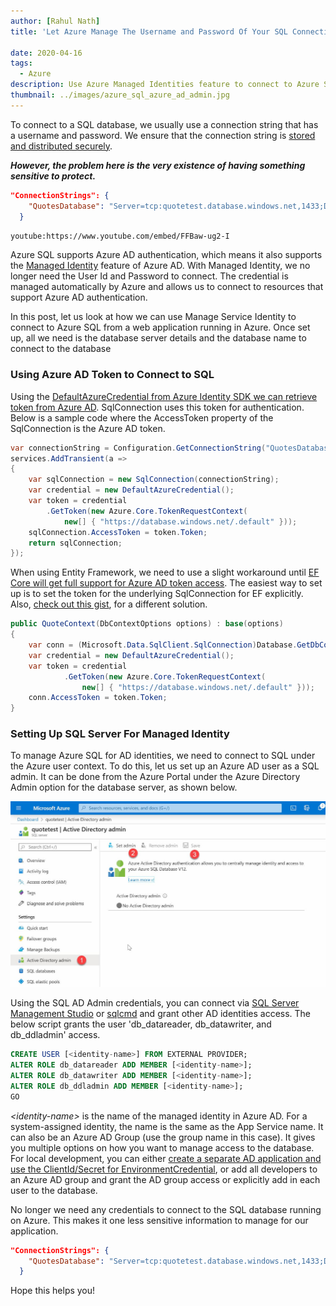 ```yaml
---
author: [Rahul Nath]
title: 'Let Azure Manage The Username and Password Of Your SQL Connection String'
  
date: 2020-04-16
tags:
  - Azure
description: Use Azure Managed Identities feature to connect to Azure SQL. One less sensitive information to manage.
thumbnail: ../images/azure_sql_azure_ad_admin.jpg
---
```


To connect to a SQL database, we usually use a connection string that has a username and password. We ensure that the connection string is [stored and distributed securely](/blog/keeping-sensitive-configuration-data-out-of-source-control/).

**_However, the problem here is the very existence of having something sensitive to protect._**

```json
"ConnectionStrings": {
    "QuotesDatabase": "Server=tcp:quotetest.database.windows.net,1433;Database=quotes;User Id:<UserName>;Password:<YourPasswordHere>"
  }
```

`youtube:https://www.youtube.com/embed/FFBaw-ug2-I`

Azure SQL supports Azure AD authentication, which means it also supports the [Managed Identity](https://docs.microsoft.com/en-us/azure/active-directory/managed-identities-azure-resources/overview) feature of Azure AD. With Managed Identity, we no longer need the User Id and Password to connect. The credential is managed automatically by Azure and allows us to connect to resources that support Azure AD authentication.

In this post, let us look at how we can use Manage Service Identity to connect to Azure SQL from a web application running in Azure. Once set up, all we need is the database server details and the database name to connect to the database

### Using Azure AD Token to Connect to SQL

Using the [DefaultAzureCredential from Azure Identity SDK we can retrieve token from Azure AD](/blog/defaultazurecredential_from_azure_sdk/). SqlConnection uses this token for authentication. Below is a sample code where the AccessToken property of the SqlConnection is the Azure AD token.

```csharp
var connectionString = Configuration.GetConnectionString("QuotesDatabase");
services.AddTransient(a =>
{
    var sqlConnection = new SqlConnection(connectionString);
    var credential = new DefaultAzureCredential();
    var token = credential
        .GetToken(new Azure.Core.TokenRequestContext(
            new[] { "https://database.windows.net/.default" }));
    sqlConnection.AccessToken = token.Token;
    return sqlConnection;
});
```

When using Entity Framework, we need to use a slight workaround until [EF Core will get full support for Azure AD token access](https://github.com/dotnet/efcore/issues/13261).
The easiest way to set up is to set the token for the underlying SqlConnection for EF explicitly. Also, [check out this gist](https://gist.github.com/ChristopherHaws/b1c54b95838f1513bfb74fa1c8e408f3), for a different solution.

```csharp
public QuoteContext(DbContextOptions options) : base(options)
{
    var conn = (Microsoft.Data.SqlClient.SqlConnection)Database.GetDbConnection();
    var credential = new DefaultAzureCredential();
    var token = credential
            .GetToken(new Azure.Core.TokenRequestContext(
                new[] { "https://database.windows.net/.default" }));
    conn.AccessToken = token.Token;
}
```

### Setting Up SQL Server For Managed Identity

To manage Azure SQL for AD identities, we need to connect to SQL under the Azure user context. To do this, let us set up an Azure AD user as a SQL admin. It can be done from the Azure Portal under the Azure Directory Admin option for the database server, as shown below.

![](../images/azure_sql_azure_ad_admin.jpg)

Using the SQL AD Admin credentials, you can connect via [SQL Server Management Studio](https://docs.microsoft.com/en-us/sql/ssms/download-sql-server-management-studio-ssms?view=sql-server-ver15) or [sqlcmd](https://docs.microsoft.com/en-us/sql/tools/sqlcmd-utility?view=sql-server-ver15) and grant other AD identities access. The below script grants the user 'db_datareader, db_datawriter, and db_ddladmin' access.

```sql
CREATE USER [<identity-name>] FROM EXTERNAL PROVIDER;
ALTER ROLE db_datareader ADD MEMBER [<identity-name>];
ALTER ROLE db_datawriter ADD MEMBER [<identity-name>];
ALTER ROLE db_ddladmin ADD MEMBER [<identity-name>];
GO
```

_\<identity-name>_ is the name of the managed identity in Azure AD. For a system-assigned identity, the name is the same as the App Service name. It can also be an Azure AD Group (use the group name in this case). It gives you multiple options on how you want to manage access to the database. For local development, you can either [create a separate AD application and use the ClientId/Secret for EnvironmentCredential](/blog/azure_managed_service_identity_and_local_development/), or add all developers to an Azure AD group and grant the AD group access or explicitly add in each user to the database.

No longer we need any credentials to connect to the SQL database running on Azure. This makes it one less sensitive information to manage for our application.

```json
"ConnectionStrings": {
    "QuotesDatabase": "Server=tcp:quotetest.database.windows.net,1433;Database=quotes"
  }
```

Hope this helps you!
